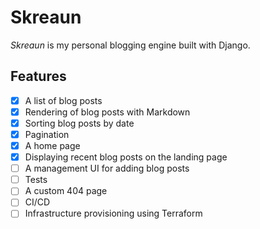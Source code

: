 # Skreaun
*Skreaun* is my personal blogging engine built with Django.

## Features
- [x] A list of blog posts
- [x] Rendering of blog posts with Markdown
- [x] Sorting blog posts by date
- [x] Pagination
- [x] A home page
- [x] Displaying recent blog posts on the landing page
- [ ] A management UI for adding blog posts
- [ ] Tests
- [ ] A custom 404 page
- [ ] CI/CD
- [ ] Infrastructure provisioning using Terraform
